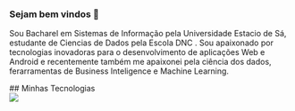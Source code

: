 ### Sejam bem vindos 👋

<div> 
  <p>Sou Bacharel em Sistemas de Informação pela Universidade Estacio de Sá, estudante de Ciencias de Dados pela Escola DNC . Sou apaixonado por tecnologias inovadoras para o desenvolvimento de aplicações Web e Android e recentemente também me apaixonei pela ciência dos dados, ferarramentas de Business Inteligence e Machine Learning.
  
  </p>
</div>
## Minhas Tecnologias 
<div style="display": inline_block>
  <img src="https://cdn.jsdelivr.net/gh/devicons/devicon/icons/adonisjs/adonisjs-original.svg" />
          

</div>
